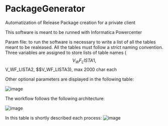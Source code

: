 # PackageGenerator
Automatization of Release Package creation for a private client

This software is meant to be runned with Informatica Powercenter 

Param file: to run the software is necessary to write a list of all the tables meant to be realeased. All the tables must follow a strict naming convention.
Three variables are assigned to store lists of table names ($$V_WF_LISTA1, $$V_WF_LISTA2, $$V_WF_LISTA3), max 2000 char each

Other optional parameters are displayed in the following table:

![image](https://github.com/Riccardo-Cpt/PackageGenerator/assets/61077368/a36dbc90-6721-4bc4-88fd-be68409aea7e)

The workflow follows the following architecture:

![image](https://github.com/Riccardo-Cpt/PackageGenerator/assets/61077368/ebcb0c3a-ab05-4b09-84b0-2dd02665741c)

In this table is shortly described each process:
![image](https://github.com/Riccardo-Cpt/PackageGenerator/assets/61077368/197f47e9-819c-43bc-a0e8-b822f27fd919)
